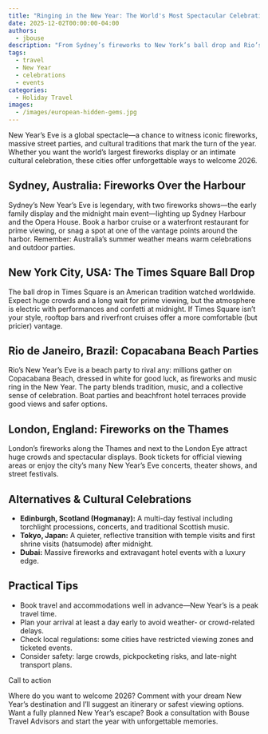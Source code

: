 ```yaml
---
title: "Ringing in the New Year: The World's Most Spectacular Celebrations"
date: 2025-12-02T00:00:00-04:00
authors:
  - jbouse
description: "From Sydney’s fireworks to New York’s ball drop and Rio’s beach parties, where to welcome 2026 with the biggest spectacles and best atmospheres."
tags:
  - travel
  - New Year
  - celebrations
  - events
categories:
  - Holiday Travel
images:
  - /images/european-hidden-gems.jpg
---
```


New Year’s Eve is a global spectacle—a chance to witness iconic fireworks, massive street parties, and cultural traditions that mark the turn of the year. Whether you want the world’s largest fireworks display or an intimate cultural celebration, these cities offer unforgettable ways to welcome 2026.

## Sydney, Australia: Fireworks Over the Harbour

Sydney’s New Year’s Eve is legendary, with two fireworks shows—the early family display and the midnight main event—lighting up Sydney Harbour and the Opera House. Book a harbor cruise or a waterfront restaurant for prime viewing, or snag a spot at one of the vantage points around the harbor. Remember: Australia’s summer weather means warm celebrations and outdoor parties.

## New York City, USA: The Times Square Ball Drop

The ball drop in Times Square is an American tradition watched worldwide. Expect huge crowds and a long wait for prime viewing, but the atmosphere is electric with performances and confetti at midnight. If Times Square isn’t your style, rooftop bars and riverfront cruises offer a more comfortable (but pricier) vantage.

## Rio de Janeiro, Brazil: Copacabana Beach Parties

Rio’s New Year’s Eve is a beach party to rival any: millions gather on Copacabana Beach, dressed in white for good luck, as fireworks and music ring in the New Year. The party blends tradition, music, and a collective sense of celebration. Boat parties and beachfront hotel terraces provide good views and safer options.

## London, England: Fireworks on the Thames

London’s fireworks along the Thames and next to the London Eye attract huge crowds and spectacular displays. Book tickets for official viewing areas or enjoy the city’s many New Year’s Eve concerts, theater shows, and street festivals.

## Alternatives & Cultural Celebrations

- **Edinburgh, Scotland (Hogmanay):** A multi-day festival including torchlight processions, concerts, and traditional Scottish music.
- **Tokyo, Japan:** A quieter, reflective transition with temple visits and first shrine visits (hatsumode) after midnight.
- **Dubai:** Massive fireworks and extravagant hotel events with a luxury edge.

## Practical Tips

- Book travel and accommodations well in advance—New Year’s is a peak travel time.
- Plan your arrival at least a day early to avoid weather- or crowd-related delays.
- Check local regulations: some cities have restricted viewing zones and ticketed events.
- Consider safety: large crowds, pickpocketing risks, and late-night transport plans.

Call to action

Where do you want to welcome 2026? Comment with your dream New Year’s destination and I’ll suggest an itinerary or safest viewing options. Want a fully planned New Year’s escape? Book a consultation with Bouse Travel Advisors and start the year with unforgettable memories.
